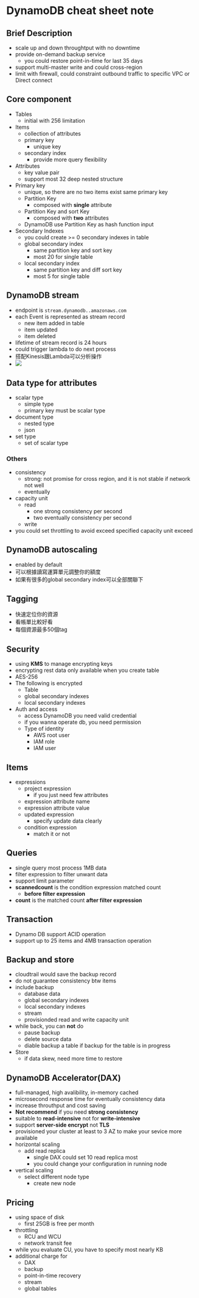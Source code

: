 # DynamoDB cheat sheet note
## Brief Description
- scale up and down throughtput with no downtime
- provide on-demand backup service
    - you could restore point-in-time for last 35 days
- support multi-master write and could cross-region
- limit with firewall, could constraint outbound traffic to specific VPC or Direct connect

## Core component
- Tables
    - initial with 256 limitation
- Items
    - collection of attributes
    - primary key
        - unique key
    - secondary index
        - provide more query flexibility
- Attributes
    - key value pair
    - support most 32 deep nested structure
- Primary key
    - unique, so there are no two items exist same primary key
    - Partition Key
        - composed with **single** attribute
    - Partition Key and sort Key
        - composed with **two** attributes
    - DynamoDB use Partition Key as hash function input
- Secondary Indexes
    - you could create >= 0 secondary indexes in table
    - global secondary index
        - same partition key and sort key
        - most 20 for single table
    - local secondary index
        - same partition key and diff sort key
        - most 5 for single table
## DynamoDB stream
- endpoint is `stream.dynamodb..amazonaws.com`
- each Event is represented as stream record
    - new item added in table
    - item updated
    - item deleted
- lifetime of stream record is 24 hours
- could trigger lambda to do next process
- 搭配Kinesis跟Lambda可以分析操作
- ![](https://i.imgur.com/2fJvRpS.png)

## Data type for attributes
- scalar type
    - simple type
    - primary key must be scalar type
- document type
    - nested type
    - json
- set type
    - set of scalar type

### Others
- consistency
    - strong: not promise for cross region, and it is not stable if network not well
    - eventually
- capacity unit
    - read
        - one strong consistency per second
        - two eventually consistency per second
    - write
- you could set throttling to avoid exceed specified capacity unit exceed

## DynamoDB autoscaling
- enabled by default
- 可以根據讀寫運算單元調整你的額度
- 如果有很多的global secondary index可以全部關聯下

## Tagging
- 快速定位你的資源
- 看帳單比較好看
- 每個資源最多50個tag

## Security
- using **KMS** to manage encrypting keys
- encrypting rest data only available when you create table
- AES-256
- The following is encrypted
    - Table
    - global secondary indexes
    - local secondary indexes
- Auth and access
    - access DynamoDB you need valid credential
    - if you wanna operate db, you need permission
    - Type of identity
        - AWS root user
        - IAM role
        - IAM user

## Items
- expressions
    - project expression
        - if you just need few attributes
    - expression attribute name
    - expression attribute value
    - updated expression
        - specify update data clearly
    - condition expression
        - match it or not

## Queries
- single query most process 1MB data
- filter expression to filter unwant data
- support limit parameter
- **scannedcount** is the condition expression matched count
    - **before filter expression**
- **count** is the matched count **after filter expression**

## Transaction
- Dynamo DB support ACID operation
- support up to 25 items and 4MB transaction operation

## Backup and store
- cloudtrail would save the backup record
- do not guarantee consistency btw items
- include backup
    - database data
    - global secondary indexes
    - local secondary indexes
    - stream
    - provisionded read and write capacity unit
- while back, you can **not** do
    - pause backup
    - delete source data
    - diable backup a table if backup for the table is in progress
- Store
    - if data skew, need more time to restore

## DynamoDB Accelerator(DAX)
- full-managed, high avalibility, in-memory cached
- microsecond response time for eventually consistency data
- increase throuthput and cost saving
- **Not recommend** if you need **strong consistency**
- suitable to **read-intensive** not for **write-intensive**
- support **server-side encrypt** not **TLS**
- provisioned your cluster at least to 3 AZ to make your sevice more available
- horizontal scaling
    - add read replica
        - single DAX could set 10 read replica most
        - you could change your configuration in running node
- vertical scaling
    - select different node type
        - create new node

## Pricing
- using space of disk
    - first 25GB is free per month
- throttling
    - RCU and WCU
    - network transit fee
- while you evaluate CU, you have to specify most nearly KB
- additional charge for
    - DAX
    - backup
    - point-in-time recovery
    - stream
    - global tables
